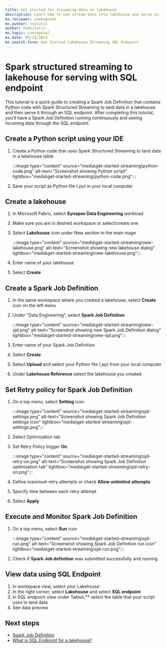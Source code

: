 ```yaml
---
title: Get started for streaming data in lakehouse
description: Learn how to use stream data into lakehouse and serve in through SQL endpoint.
ms.reviewer: snehagunda
ms.author: tvilutis
author: tedvilutis
ms.topic: conceptual
ms.date: 05/23/2023
ms.search.form: Get Started Lakehouse Streaming SQL Endpoint
---
```


# Spark structured streaming to lakehouse for serving with SQL endpoint

This tutorial is a quick guide to creating a Spark Job Definition that contains Python code with Spark Structured Streaming to land data in a lakehouse and then serve it through an SQL endpoint. After completing this tutorial, you'll have a Spark Job Definition running continuously and seeing incoming data through the SQL endpoint.

## Create a Python script using your IDE

1. Create a Python code that uses Spark Structured Streaming to land data in a lakehouse table

   :::image type="content" source="media\get-started-streaming\python-code.png" alt-text="Screenshot showing Python script" lightbox="media\get-started-streaming\python-code.png":::

1. Save your script as Python file (.py) in your local computer

## Create a lakehouse

1. In Microsoft Fabric, select **Synapse Data Engineering** workload
1. Make sure you are in desired workspace or select/create one
1. Select **Lakehouse** icon under New section in the main mage

   :::image type="content" source="media\get-started-streaming\new-lakehouse.png" alt-text="Screenshot showing new lakehouse dialog" lightbox="media\get-started-streaming\new-lakehouse.png":::

1. Enter name of your lakehouse
1. Select **Create**

## Create a Spark Job Definition

1. In the same workspace where you created a lakehouse, select **Create** icon on the left menu
1. Under "Data Engineering", select **Spark Job Definition**

   :::image type="content" source="media\get-started-streaming\new-sjd.png" alt-text="Screenshot showing new Spark Job Definition dialog" lightbox="media\get-started-streaming\new-sjd.png":::

1. Enter name of your Spark Job Definition
1. Select **Create**
1. Select **Upload** and select your Python file (.py) from your local computer
1. Under **Lakehouse Reference** select the lakehouse you created

## Set Retry policy for Spark Job Definition

1. On a top menu, select **Setting** icon

   :::image type="content" source="media\get-started-streaming\sjd-settings.png" alt-text="Screenshot showing Spark Job Definition settings icon" lightbox="media\get-started-streaming\sjd-settings.png":::

1. Select Optimization tab
1. Set Retry Policy trigger **On**

   :::image type="content" source="media\get-started-streaming\sjd-retry-on.png" alt-text="Screenshot showing Spark Job Definition optimization tab" lightbox="media\get-started-streaming\sjd-retry-on.png":::

1. Define maximum retry attempts or check **Allow unlimited attempts**
1. Specify time between each retry attempt
1. Select **Apply**

## Execute and Monitor Spark Job Definition

1. On a top menu, select **Run** icon

   :::image type="content" source="media\get-started-streaming\sjd-run.png" alt-text="Screenshot showing Spark Job Definition run icon" lightbox="media\get-started-streaming\sjd-run.png":::

1. Check if **Spark Job definition** was submitted successfully and running

## View data using SQL Endpoint

1. In workspace view, select your Lakehouse
1. In the right corner, select **Lakehouse** and select **SQL endpoint**
1. In SQL endpoint view under Tables,** select the table that your script uses to land data
1. See data preview

## Next steps
- [Spark Job Definition](spark-job-definition.md)
- [What is SQL Endpoint for a lakehouse?](lakehouse-sql-endpoint.md)